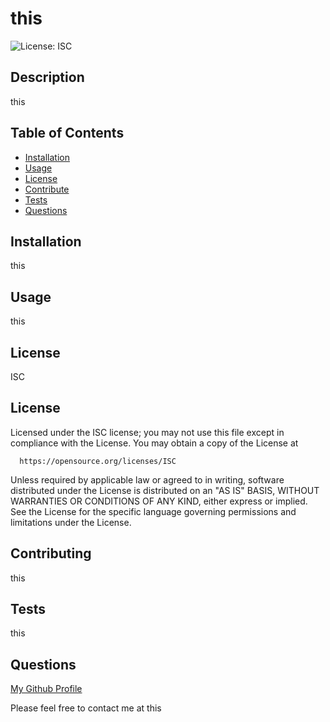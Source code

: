 
  # this
  ![License: ISC](https://img.shields.io/badge/License-ISC-blue.svg)  
  ## Description
  this

  ## Table of Contents
  * [Installation](#installation)
  * [Usage](#usage)
  * [License](#license)
  * [Contribute](#contributing)
  * [Tests](#tests)
  * [Questions](#questions)

  
  ## Installation
  this

  ## Usage 
  this

  ## License
  ISC

  
  ## License

  Licensed under the ISC license;
  you may not use this file except in compliance with the License.
  You may obtain a copy of the License at

      https://opensource.org/licenses/ISC

  Unless required by applicable law or agreed to in writing, software
  distributed under the License is distributed on an "AS IS" BASIS,
  WITHOUT WARRANTIES OR CONDITIONS OF ANY KIND, either express or implied.
  See the License for the specific language governing permissions and
  limitations under the License.

  ## Contributing
  this

  ## Tests
  this

  ## Questions
  [My Github Profile](https://github.com/this)
  
  Please feel free to contact me at this


